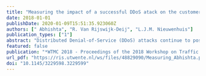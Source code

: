 ```yaml
---
title: "Measuring the impact of a successful DDoS atack on the customer behaviour of managed DNS service providers"
date: 2018-01-01
publishDate: 2020-01-09T15:51:35.923060Z
authors: [" Abhishta", "R. Van Rijswijk-Deij", "L.J.M. Nieuwenhuis"]
publication_types: ["1"]
abstract: "Distributed Denial-of-Service (DDoS) attacks continue to pose a serious threat to the availability of Internet services. The Domain Name System (DNS) is part of the core of the Internet and a crucial factor in the successful delivery of Internet services. Because of the importance of DNS, specialist service providers have sprung up in the market, that provide managed DNS services. One of their key selling points is that they protect DNS for a domain against DDoS attacks. But what if such a service becomes the target of a DDoS attack, and that attack succeeds? In this paper we analyse two such events, an attack on NS1 in May 2016, and an attack on Dyn in October 2016. We do this by analysing the change in the behaviour of the service's customers. For our analysis we leverage data from the OpenINTEL active DNS measurement system, which covers large parts of the global DNS over time. Our results show an almost immediate and statistically significant change in the behaviour of domains that use NS1 or Dyn as a DNS service provider. We observe a decline in the number of domains that exclusively use NS1 or Dyn as a managed DNS service provider, and see a shift toward risk spreading by using multiple providers. While a large managed DNS provider may be better equipped to protect against attacks, these two case studies show they are not impervious to them. This calls into question the wisdom of using a single provider for managed DNS. Our results show that spreading risk by using multiple providers is an effective countermeasure, albeit probably at a higher cost. © 2018 Copyright held by the owner/author(s)."
featured: false
publication: "*WTMC 2018 - Proceedings of the 2018 Workshop on Traffic Measurements for Cybersecurity, Part of SIGCOMM 2018*"
url_pdf: "https://ris.utwente.nl/ws/files/48829090/Measuring_Abhishta.pdf"
doi: "10.1145/3229598.3229599"
---
```


